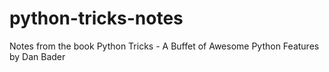 # python-tricks-notes

Notes from the book Python Tricks - A Buffet of Awesome Python Features by Dan Bader
